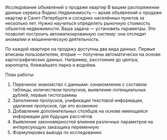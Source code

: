 Исследование объявлений о продаже квартир
В вашем распоряжении данные сервиса Яндекс.Недвижимость — архив объявлений о продаже квартир в Санкт-Петербурге и соседних населённых пунктов за несколько лет. Нужно научиться определять рыночную стоимость объектов недвижимости. Ваша задача — установить параметры. Это позволит построить автоматизированную систему: она отследит аномалии и мошенническую деятельность.

По каждой квартире на продажу доступны два вида данных. Первые вписаны пользователем, вторые — получены автоматически на основе картографических данных. Например, расстояние до центра, аэропорта, ближайшего парка и водоёма.

План работы:
1. Первчиное знакомство с данными: ознакомление с составом таблицы, количеством пропусков, выявление потенциальных дублей, первые гистограммы
2. Заполнение пропусков, унификация текстовой информации, удаление пропусков, где это возможно
3. Добавление дополнительных столбцов на основе имеющейся информации для будущих рассчётов
4. Выявление закономерностей влияния различных параметров на интересующую заказщика переменную
5. Формулировка вывода по исследованию
